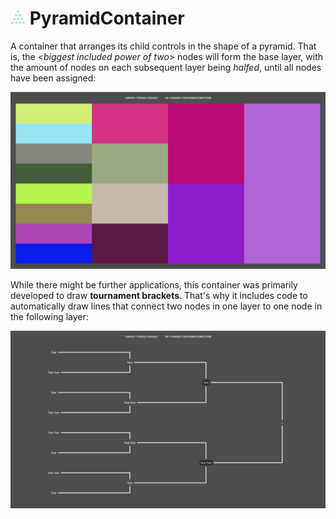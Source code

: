 # <img src="./icon.svg" width="24px"> PyramidContainer

A container that arranges its child controls in the shape of a pyramid. That is, the <_biggest included power of two_> nodes will form the base layer, with the amount of nodes on each subsequent layer being _halfed_, until all nodes have been assigned:

![Image that visualizes how the space inside the container gets distributed between 15 nodes: 8 nodes on the first layer, 4 on the second, 2 on the third, and one on the last](screenshots/01.png?raw=true "Image that visualizes how the space inside the container gets distributed between 15 nodes: 8 nodes on the first layer, 4 on the second, 2 on the third, and one on the last")

While there might be further applications, this container was primarily developed to draw **tournament brackets**. That's why it includes code to automatically draw lines that connect two nodes in one layer to one node in the following layer:

![Screenshot of a tournament bracket for 8 participants (using the same amount of nodes as the image above) where the connection lines were automaticly added) inside the container, and the automaticly drawn connection lines between those nodes](screenshots/02.png?raw=true "Screenshot of a tournament bracket for 8 participants (using the same amount of nodes as the image above) where the connection lines were automaticly added")
